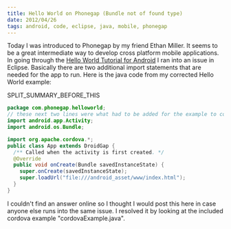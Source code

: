 ```yaml
---
title: Hello World on Phonegap (Bundle not of found type)
date: 2012/04/26
tags: android, code, eclipse, java, mobile, phonegap
---
```



Today I was introduced to Phonegap by my friend Ethan Miller. It seems to be a great intermediate way to develop cross platform mobile applications. In going through the [Hello World Tutorial for Android](http://phonegap.com/start#android) I ran into an issue in Eclipse. Basically there are two additional import statements that are needed for the app to run. Here is the java code from my corrected Hello World example:


SPLIT\_SUMMARY\_BEFORE\_THIS


``` java cordovaExample.java    
package com.phonegap.helloworld;
// these next two lines were what had to be added for the example to compile
import android.app.Activity;
import android.os.Bundle;

import org.apache.cordova.*;
public class App extends DroidGap {
  /** Called when the activity is first created. */    
  @Override
  public void onCreate(Bundle savedInstanceState) {
    super.onCreate(savedInstanceState);
    super.loadUrl("file:///android_asset/www/index.html");    
  }
}
```




I couldn't find an answer online so I thought I would post this here in case anyone else runs into the same issue. I resolved it by looking at the included cordova example "cordovaExample.java".




